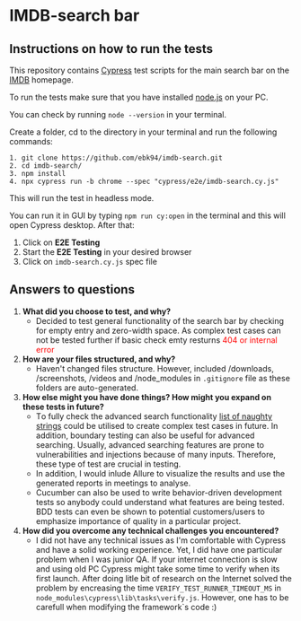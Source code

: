 # IMDB-search bar
## Instructions on how to run the tests
This repository contains [Cypress](https://www.cypress.io/) test scripts for the main search bar on the [IMDB](https://www.imdb.com/) homepage.

To run the tests make sure that you have installed [node.js](https://nodejs.org/en/) on your PC. 

You can check by running `node --version` in your terminal.

Create a folder, cd to the directory in your terminal and run the following commands:
```
1. git clone https://github.com/ebk94/imdb-search.git
2. cd imdb-search/
3. npm install
4. npx cypress run -b chrome --spec "cypress/e2e/imdb-search.cy.js"
```
This will run the test in headless mode. 

You can run it in GUI by typing `npm run cy:open` in the terminal and this will open Cypress desktop. After that:

1. Click on **E2E Testing**
2. Start the **E2E Testing** in your desired browser
3. Click on `imdb-search.cy.js` spec file

## Answers to questions
1. **What did you choose to test, and why?**
   - Decided to test general functionality of the search bar by checking for empty entry and zero-width space. As complex test cases can not be tested further if basic check emty resturns <font color="red">404 or internal error</font>
2. **How are your files structured, and why?**
     - Haven't changed files structure. However, included /downloads, /screenshots, /videos and /node_modules in `.gitignore` file as these folders are auto-generated.
3. **How else might you have done things? How might you expand on these tests in future?**
     - Тo fully check the advanced search functionality [list of naughty strings](https://github.com/minimaxir/big-list-of-naughty-strings) could be utilised to create complex test cases in future. In addition, boundary testing can also be useful for advanced searching. Usually, advanced searching features are prone to vulnerabilities and injections because of many inputs. Therefore, these type of test are crucial in testing.
     - In addition, I would inlude Allure to visualize the results and use the generated reports in meetings to analyse.
     - Cucumber can also be used to write behavior-driven development tests so anybody could understand what features are being tested. BDD tests can even be shown to potential customers/users to emphasize importance of quality in a particular project.
4. **How did you overcome any technical challenges you encountered?**
     - I did not have any technical issues as I'm comfortable with Cypress and have a solid working experience. Yet, I did have one particular problem when I was junior QA. If your internet connection is slow and using old PC Cypress might take some time to verify when its first launch. After doing litle bit of research on the Internet solved the problem by encreasing the time `VERIFY_TEST_RUNNER_TIMEOUT_MS` in `node_modules\cypress\lib\tasks\verify.js`. However, one has to be carefull when modifying the framework`s code :) 